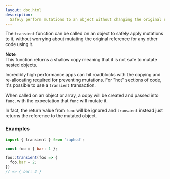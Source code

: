 ```yaml
---
layout: doc.html
description:
  Safely perform mutations to an object without changing the original reference.
---
```


The `transient` function can be called on an object to safely apply mutations to it, without worrying about mutating the original reference for any other code using it.

<div class="note">
  <i class="icon-warning"></i> <strong>Note</strong>
  <br />
  This function returns a shallow copy meaning that it is not safe to mutate nested objects.
</div>

Incredibly high performance apps can hit roadblocks with the copying and re-allocating required for preventing mutations. For "hot" sections of code, it's possible to use a `transient` transaction. 

When called on an object or array, a copy will be created and passed into `func`, with the expectation that `func` will mutate it. 

In fact, the return value from `func` will be ignored and `transient` instead just returns the reference to the mutated object.

### Examples

```js
import { transient } from 'zaphod';

const foo = { bar: 1 };

foo::transient(foo => {
  foo.bar = 2;
})
// => { bar: 2 }
```
